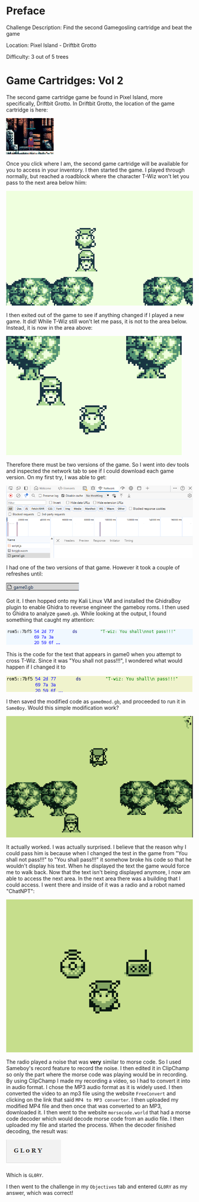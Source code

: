 # Preface
Challenge Description: Find the second Gamegosling cartridge and beat the game

Location: Pixel Island - Driftbit Grotto

Difficulty: 3 out of 5 trees



# Game Cartridges: Vol 2
The second game cartridge game be found in Pixel Island, more specifically, Driftbit Grotto. In Driftbit Grotto, the location of the game cartridge is here:

![](../images/Game-Cartridges-Vol-2-part-1.png)

Once you click where I am, the second game cartridge will be available for you to access in your inventory. I then started the game. I played through normally, but reached a roadblock where the character T-Wiz won't let you pass to the next area below hiim:

![](../images/Game-Cartridges-Vol-2-part-2.png)

I then exited out of the game to see if anything changed if I played a new game. It did! While T-Wiz still won't let me pass, it is not to the area below. Instead, it is now in the area above:

![](../images/Game-Cartridges-Vol-2-part-3.png)

Therefore there must be two versions of the game. So I went into dev tools and inspected the network tab to see if I could download each game version. On my first try, I was able to get:

![](../images/Game-Cartridges-Vol-2-part-4.png)

I had one of the two versions of that game. However it took a couple of refreshes until:

![](../images/Game-Cartridges-Vol-2-part-5.png)

Got it. I then hopped onto my Kali Linux VM and installed the GhidraBoy plugin to enable Ghidra to reverse engineer the gameboy roms. I then used to Ghidra to analyze `game0.gb`. While looking at the output, I found something that caught my attention:

![](../images/Game-Cartridges-Vol-2-part-6.png)

This is the code for the text that appears in game0 when you attempt to cross T-Wiz. Since it was "You shall not pass!!!", I wondered what would happen if I changed it to 

![](../images/Game-Cartridges-Vol-2-part-7.png)

I then saved the modified code as `game0mod.gb`, and proceeded to run it in `SameBoy`. Would this simple modification work?

![](../images/Game-Cartridges-Vol-2-part-8.png)

It actually worked. I was actually surprised. I believe that the reason why I could pass him is because when I changed the test in the game from "You shall not pass!!!" to "You shall pass!!!" it somehow broke his code so that he wouldn't display his text. When he displayed the text the game would force me to walk back. Now that the text isn't being displayed anymore, I now am able to access the next area. In the next area there was a building that I could access. I went there and inside of it was a radio and a robot named "ChatNPT":

![](../images/Game-Cartridges-Vol-2-part-9.png)

The radio played a noise that was **very** similar to morse code. So I used Sameboy's record feature to record the noise. I then edited it in ClipChamp so only the part where the morse code was playing would be in recording. By using ClipChamp I made my recording a video, so I had to convert it into in audio format. I chose the MP3 audio format as it is widely used. I then converted the video to an mp3 file using the website `FreeConvert` and clicking on the link that said `MP4 to MP3 converter`. I then uploaded my modified MP4 file and then once that was converted to an MP3, downloaded it. I then went to the website `morsecode.world` that had a morse code decoder which would decode morse code from an audio file. I then uploaded my file and started the process. When the decoder finished decoding, the result was:

![](../images/Game-Cartridges-Vol-2-part-10.png)

Which is `GL0RY`.

I then went to the challenge in my `Objectives` tab and entered `GL0RY` as my answer, which was correct!

